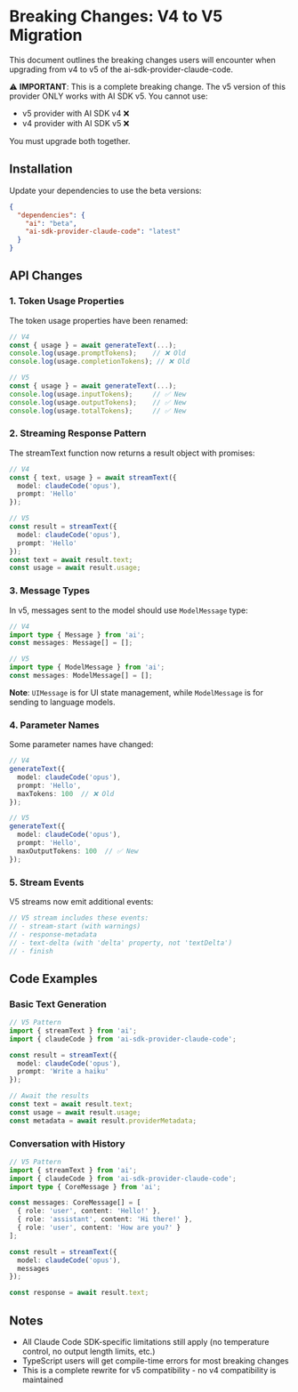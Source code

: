 # Breaking Changes: V4 to V5 Migration

This document outlines the breaking changes users will encounter when upgrading from v4 to v5 of the ai-sdk-provider-claude-code.

⚠️ **IMPORTANT**: This is a complete breaking change. The v5 version of this provider ONLY works with AI SDK v5. You cannot use:
- v5 provider with AI SDK v4 ❌
- v4 provider with AI SDK v5 ❌

You must upgrade both together.

## Installation

Update your dependencies to use the beta versions:

```json
{
  "dependencies": {
    "ai": "beta",
    "ai-sdk-provider-claude-code": "latest"
  }
}
```

## API Changes

### 1. Token Usage Properties

The token usage properties have been renamed:

```typescript
// V4
const { usage } = await generateText(...);
console.log(usage.promptTokens);    // ❌ Old
console.log(usage.completionTokens); // ❌ Old

// V5
const { usage } = await generateText(...);
console.log(usage.inputTokens);     // ✅ New
console.log(usage.outputTokens);    // ✅ New
console.log(usage.totalTokens);     // ✅ New
```

### 2. Streaming Response Pattern

The streamText function now returns a result object with promises:

```typescript
// V4
const { text, usage } = await streamText({
  model: claudeCode('opus'),
  prompt: 'Hello'
});

// V5
const result = streamText({
  model: claudeCode('opus'),
  prompt: 'Hello'
});
const text = await result.text;
const usage = await result.usage;
```

### 3. Message Types

In v5, messages sent to the model should use `ModelMessage` type:

```typescript
// V4
import type { Message } from 'ai';
const messages: Message[] = [];

// V5
import type { ModelMessage } from 'ai';
const messages: ModelMessage[] = [];
```

**Note**: `UIMessage` is for UI state management, while `ModelMessage` is for sending to language models.

### 4. Parameter Names

Some parameter names have changed:

```typescript
// V4
generateText({
  model: claudeCode('opus'),
  prompt: 'Hello',
  maxTokens: 100  // ❌ Old
});

// V5
generateText({
  model: claudeCode('opus'),
  prompt: 'Hello',
  maxOutputTokens: 100  // ✅ New
});
```

### 5. Stream Events

V5 streams now emit additional events:

```typescript
// V5 stream includes these events:
// - stream-start (with warnings)
// - response-metadata
// - text-delta (with 'delta' property, not 'textDelta')
// - finish
```

## Code Examples

### Basic Text Generation

```typescript
// V5 Pattern
import { streamText } from 'ai';
import { claudeCode } from 'ai-sdk-provider-claude-code';

const result = streamText({
  model: claudeCode('opus'),
  prompt: 'Write a haiku'
});

// Await the results
const text = await result.text;
const usage = await result.usage;
const metadata = await result.providerMetadata;
```

### Conversation with History

```typescript
// V5 Pattern
import { streamText } from 'ai';
import { claudeCode } from 'ai-sdk-provider-claude-code';
import type { CoreMessage } from 'ai';

const messages: CoreMessage[] = [
  { role: 'user', content: 'Hello!' },
  { role: 'assistant', content: 'Hi there!' },
  { role: 'user', content: 'How are you?' }
];

const result = streamText({
  model: claudeCode('opus'),
  messages
});

const response = await result.text;
```

## Notes

- All Claude Code SDK-specific limitations still apply (no temperature control, no output length limits, etc.)
- TypeScript users will get compile-time errors for most breaking changes
- This is a complete rewrite for v5 compatibility - no v4 compatibility is maintained